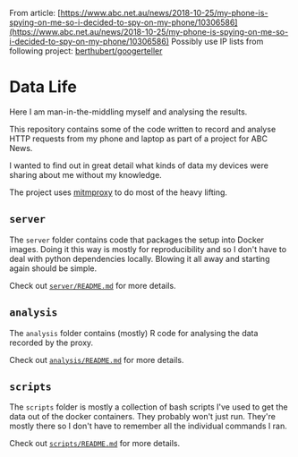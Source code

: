 From article: [https://www.abc.net.au/news/2018-10-25/my-phone-is-spying-on-me-so-i-decided-to-spy-on-my-phone/10306586](https://www.abc.net.au/news/2018-10-25/my-phone-is-spying-on-me-so-i-decided-to-spy-on-my-phone/10306586)
Possibly use IP lists from following project: [berthubert/googerteller](https://github.com/berthubert/googerteller)

# Data Life

Here I am man-in-the-middling myself and analysing the results.

This repository contains some of the code written to record and analyse HTTP requests from my phone and laptop as part of a project for ABC News.

I wanted to find out in great detail what kinds of data my devices were sharing about me without my knowledge.

The project uses [mitmproxy](https://mitmproxy.org/) to do most of the heavy lifting.

## `server`

The `server` folder contains code that packages the setup into Docker images. Doing it this way is mostly for reproducibility and so I don't have to deal with python dependencies locally. Blowing it all away and starting again should be simple.

Check out [`server/README.md`](server/README.md) for more details.

## `analysis`

The `analysis` folder contains (mostly) R code for analysing the data recorded by the proxy.

Check out [`analysis/README.md`](analysis/README.md) for more details.

## `scripts`

The `scripts` folder is mostly a collection of bash scripts I've used to get the data out of the docker containers. They probably won't just run. They're mostly there so I don't have to remember all the individual commands I ran.

Check out [`scripts/README.md`](scripts/README.md) for more details.
